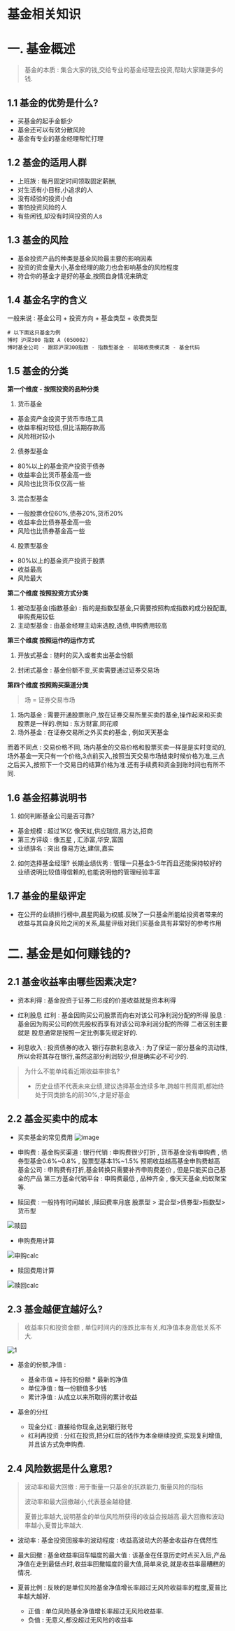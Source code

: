 # 基金相关知识
# 一. 基金概述

> 基金的本质 : 集合大家的钱,交给专业的基金经理去投资,帮助大家赚更多的钱.

## 1.1 基金的优势是什么?
- 买基金的起手金额少
- 基金还可以有效分散风险
- 基金有专业的基金经理帮忙打理

## 1.2 基金的适用人群
- 上班族 : 每月固定时间领取固定薪酬,
- 对生活有小目标,小追求的人
- 没有经验的投资小白
- 害怕投资风险的人
- 有些闲钱,却没有时间投资的人s

## 1.3 基金的风险
- 基金投资产品的种类是基金风险最主要的影响因素
- 投资的资金量大小,基金经理的能力也会影响基金的风险程度
- 符合你的基金才是好的基金,按照自身情况来确定

## 1.4 基金名字的含义
一般来说 : 基金公司 + 投资方向 + 基金类型 + 收费类型
```shell
# 以下面这只基金为例
博时 沪深300 指数 A (050002)
博时基金公司 - 跟踪沪深300指数 - 指数型基金 - 前端收费模式类 - 基金代码
```

## 1.5 基金的分类

**第一个维度 - 按照投资的品种分类**

1. 货币基金 
- 基金资产金投资于货币市场工具
- 收益率相对较低,但比活期存款高
- 风险相对较小
2. 债券型基金
- 80%以上的基金资产投资于债券
- 收益率会比货币基金高一些
- 风险也比货币仅仅高一些
3. 混合型基金
- 一般股票仓位60%,债券20%,货币20%
- 收益率会比债券基金高一些
- 风险也比债券基金高一些
4. 股票型基金
- 80%以上的基金资产投资于股票
- 收益最高
- 风险最大

**第二个维度 按照投资方式分类**

1. 被动型基金(指数基金) : 指的是指数型基金,只需要按照构成指数的成分股配置,申购费用较低
2. 主动型基金 : 由基金经理主动来选股,选债,申购费用较高

**第三个维度 按照运作的运作方式**

1. 开放式基金 : 随时的买入或者卖出基金份额
   
2. 封闭式基金 : 基金份额不变,买卖需要通过证券交易场

**第四个维度 按照购买渠道分类**

  > 场 = 证券交易市场

1. 场内基金 : 需要开通股票账户,放在证券交易所里买卖的基金,操作起来和买卖股票是一样的.例如 : 东方财富,同花顺
2. 场外基金 : 在证券交易所之外买卖的基金 , 例如天天基金

而着不同点 : 交易价格不同, 场内基金的交易价格和股票买卖一样是是实时变动的,场外基金一天只有一个价格,3点前买入,按照当天交易市场结束时候价格为准,三点之后买入,按照下一个交易日的结算价格为准.还有手续费和资金到账时间也有所不同.


## 1.6 基金招募说明书
1. 如何判断基金公司是否可靠?
- 基金规模 : 超过1K亿 像天虹,供应瑞信,易方达,招商
- 第三方评级 : 像五星 , 汇添富,华安,富国
- 业绩排名 : 突出 像易方达,建信,嘉实
2. 如何选择基金经理?
长期业绩优秀 : 管理一只基金3-5年而且还能保持较好的业绩说明比较值得信赖的,也能说明他的管理经验丰富

## 1.7 基金的星级评定
- 在公开的业绩排行榜中,晨星网最为权威.反映了一只基金所能给投资者带来的收益与其自身风险之间的关系,晨星评级对我们买基金具有非常好的参考作用


# 二. 基金是如何赚钱的?

## 2.1 基金收益率由哪些因素决定?
- 资本利得 : 基金投资于证券二形成的价差收益就是资本利得
- 红利股息
红利 : 基金因购买公司股票而向右对该公司净利润分配的所得
股息 : 基金因为购买公司的优先股权而享有对该公司净利润分配的所得
二者区别主要就是 股息通常是按照一定比例事先规定好的.

- 利息收入 : 
投资债券的收入
银行存款利息收入 : 为了保证一部分基金的流动性,所以会将其存在银行,虽然这部分利润较少,但是确实必不可少的.

> 为什么不能单纯看近期收益率排名?
>
> - 历史业绩不代表未来业绩,建议选择基金连续多年,跨越牛熊周期,都始终处于同类排名的前30%,才是好基金

## 2.2 基金买卖中的成本
- 买卖基金的常见费用
![image](../../resources/理财/image.png)

- 申购费 : 
  基金购买渠道 : 
  银行代销 : 申购费很少打折 , 货币基金没有申购费 , 债券型基金0.6%~0.8% , 股票型基本1%~1.5% 预期收益越高基金申购费越高
  基金公司 : 申购费有打折,基金转换只需要补齐申购费差价 , 但是只能买自己基金的产品
  第三方基金代销平台 : 申购费最低 , 品种齐全 , 像天天基金,蚂蚁聚宝等.

- 赎回费 : 
一般持有时间越长 ,赎回费率月底
股票型 > 混合型>债券型>指数型>货币型

![赎回](../../resources/理财/赎回.png)

- 申购费用计算

![申购calc](../../resources/理财/申购calc.png)

- 赎回费用计算

![赎回calc](../../resources/理财/赎回calc.png)

## 2.3 基金越便宜越好么?

> 收益率只和投资金额 , 单位时间内的涨跌比率有关,和净值本身高低关系不大.

![1](../../resources/理财/1.png)

- 基金的份额,净值 : 	
  - 基金市值 = 持有的份额 * 最新的净值
  - 单位净值 : 每一份额值多少钱
  - 累计净值 : 从成立以来所取得的累计收益

- 基金的分红
  - 现金分红 : 直接给你现金,达到银行账号
  - 红利再投资 : 分红在投资,把分红后的钱作为本金继续投资,实现复利增值,并且该方式免申购费.

## 2.4 风险数据是什么意思?

> 波动率和最大回撤 :  用于衡量一只基金的抗跌能力,衡量风险的指标
>
> 波动率和最大回撤越小,代表基金越稳健.
>
> 夏普比率越大,说明基金的单位风险所获得的收益会报越高.最大回撤和波动率越小,夏普比率越大.

- 波动率 : 基金投资回报率的波动程度 : 收益高波动大的基金收益存在偶然性
- 最大回撤 : 基金收益率回车幅度的最大值 : 该基金在任意历史时点买入后,产品净值在走到最低点时,收益率回撤幅度的最大值,简单来说,就是收益率最糟糕的情况.

- 夏普比例 : 反映的是单位风险基金净值增长率超过无风险收益率的程度,夏普比率越大越好.
  - 正值 : 单位风险基金净值增长率超过无风险收益率.
  - 负值 : 无意义,都没超过无风险的收益率

